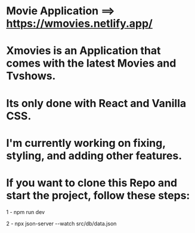 # Movie Application ==> https://wmovies.netlify.app/

# Xmovies is an Application that comes with the latest Movies and Tvshows. 

# Its only done with React and Vanilla CSS.

# I'm currently working on fixing, styling, and adding other features.

# If you want to clone this Repo and start the project, follow these steps:

1 - npm run dev

2 - npx json-server --watch src/db/data.json

